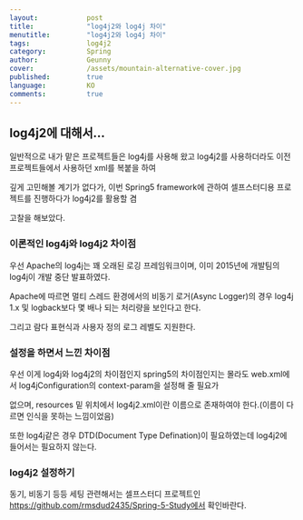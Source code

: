 ```yaml
---
layout:            post
title:             "log4j2와 log4j 차이"
menutitle:         "log4j2와 log4j 차이"
tags:              log4j2
category:          Spring
author:            Geunny
cover:             /assets/mountain-alternative-cover.jpg
published:         true
language:          KO
comments:          true
---
```


## log4j2에 대해서...

일반적으로 내가 맡은 프로젝트들은 log4j를 사용해 왔고 log4j2를 사용하더라도 이전 프로젝트들에서 사용하던 xml를 복붙을 하여

깊게 고민해볼 계기가 없다가, 이번 Spring5 framework에 관하여 셀프스터디용 프로젝트를 진행하다가 log4j2를 활용할 겸

고찰을 해보았다.


### 이론적인 log4j와 log4j2 차이점

우선 Apache의 log4j는 꽤 오래된 로깅 프레임워크이며, 이미 2015년에 개발팀의 log4j이 개발 중단 발표하였다.

Apache에 따르면 멀티 스레드 환경에서의 비동기 로거(Async Logger)의 경우 log4j 1.x 및 logback보다 몇 배나 되는 처리량을 보인다고 한다. 

그리고 람다 표현식과 사용자 정의 로그 레벨도 지원한다.


### 설정을 하면서 느낀 차이점

우선 이게 log4j와 log4j2의 차이점인지 spring5의 차이점인지는 몰라도 web.xml에서 log4jConfiguration의 context-param을 설정해 줄 필요가

없으며, resources 밑 위치에서 log4j2.xml이란 이름으로 존재하여야 한다.(이름이 다르면 인식을 못하는 느낌이었음)

또한 log4j같은 경우 DTD(Document Type Defination)이 필요하였는데 log4j2에 들어서는 필요하지 않는다.


### log4j2 설정하기

동기, 비동기 등등 세팅 관련해서는 셀프스터디 프로젝트인 https://github.com/rmsdud2435/Spring-5-Study에서 확인바란다.
